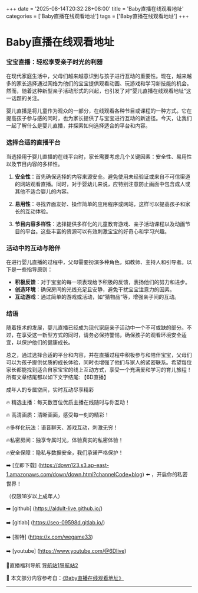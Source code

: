 +++
date = '2025-08-14T20:32:28+08:00'
title = 'Baby直播在线观看地址'
categories = ['Baby直播在线观看地址']
tags = ['Baby直播在线观看地址']
+++

# Baby直播在线观看地址

### 宝宝直播：轻松享受亲子时光的利器

在现代家庭生活中，父母们越来越意识到与孩子进行互动的重要性。现在，越来越多的家长选择通过网络为他们的宝宝提供观看动画、玩游戏和学习新技能的机会。然而，随着这种新型亲子活动形式的兴起，也引发了对“婴儿直播在线观看地址”这一话题的关注。

婴儿直播是将儿童作为观众的一部分，在线观看各种节目或课程的一种方式。它在提高孩子参与感的同时，也为家长提供了与宝宝进行互动的新途径。今天，让我们一起了解什么是婴儿直播，并探索如何选择适合的平台和内容。

### 选择合适的直播平台

当选择用于婴儿直播的在线平台时，家长需要考虑几个关键因素：安全性、易用性以及节目内容的多样性。

1. **安全性**：首先确保选择的内容来源安全。避免使用未经验证或来自不可信渠道的网站观看直播。同时，对于婴幼儿来说，应特别注意防止画面中包含成人或其他不适合婴儿的内容。

2. **易用性**：寻找界面友好、操作简单的应用程序或网站，这样可以提高孩子和家长的互动体验。

3. **节目内容多样性**：选择提供多样化的儿童教育游戏、亲子活动课程以及动画节目的平台。这些丰富的资源可以有效刺激宝宝的好奇心和学习兴趣。

### 活动中的互动与陪伴

在进行婴儿直播的过程中，父母需要扮演多种角色，如教师、主持人和引导者。以下是一些指导原则：

- **积极反馈**：对于宝宝的每一项表现给予积极的反馈，表扬他们的努力和进步。
- **创造环境**：确保房间的光线充足且安静，避免干扰宝宝注意力的因素。
- **互动游戏**：通过简单的游戏或活动，如“猜物品”等，增强亲子间的互动。

### 结语

随着技术的发展，婴儿直播已经成为现代家庭亲子活动中一个不可或缺的部分。不过，在享受这一新型方式的同时，请务必保持警惕，确保孩子的观看环境安全适宜，以保护他们的健康成长。

总之，通过选择合适的平台和内容，并在直播过程中积极参与和陪伴宝宝，父母们可以为孩子提供优质的成长体验，同时也增强了他们与家人的紧密联系。希望每位家长都能找到适合自家宝宝的线上互动方式，享受一个充满爱和学习的育儿旅程！
所有文章结尾都以如下文字结尾:
【6D直播】

 成年人的专属空间，实时互动尽享精彩

🔥 精选主播：每天数百位优质主播在线随时与你互动！

🔥 高清画质：清晰画面，感受每一刻的精彩！

🔥多样化玩法：语音聊天、游戏互动，刺激无穷！

🔥私密房间：独享专属时光，体验真实的私密体验！

🔥安全保障：隐私与数据安全，我们承诺严格保护！

➡️ [立即下载] (https://down123.s3.ap-east-1.amazonaws.com/down/down.html?channelCode=blog) ⬅️ ，开启你的私密世界！

 （仅限18岁以上成年人）

➡️ [github] (https://aldult-live.github.io/)

➡️ [gitlab] (https://seo-09598d.gitlab.io/)

➡️ [推特] (https://x.com/wegame33)

➡️ [youtube] (https://www.youtube.com/@6Dlive)

🔞直播福利导航   [导航站1](https://webstack-86085a.gitlab.io/)[导航站2](https://onlygit123-2.github.io/)

📘 本文部分内容参考自：[《Baby直播在线观看地址》](https://webstack-hugo-3.pages.dev/)

---
